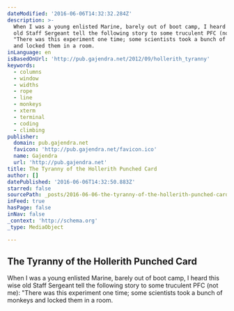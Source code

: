 ```yaml
---
dateModified: '2016-06-06T14:32:32.284Z'
description: >-
  When I was a young enlisted Marine, barely out of boot camp, I heard this wise
  old Staff Sergeant tell the following story to some truculent PFC (not me):
  "There was this experiment one time; some scientists took a bunch of monkeys
  and locked them in a room.
inLanguage: en
isBasedOnUrl: 'http://pub.gajendra.net/2012/09/hollerith_tyranny'
keywords:
  - columns
  - window
  - widths
  - rope
  - line
  - monkeys
  - xterm
  - terminal
  - coding
  - climbing
publisher:
  domain: pub.gajendra.net
  favicon: 'http://pub.gajendra.net/favicon.ico'
  name: Gajendra
  url: 'http://pub.gajendra.net'
title: The Tyranny of the Hollerith Punched Card
author: []
datePublished: '2016-06-06T14:32:50.883Z'
starred: false
sourcePath: _posts/2016-06-06-the-tyranny-of-the-hollerith-punched-card.md
inFeed: true
hasPage: false
inNav: false
_context: 'http://schema.org'
_type: MediaObject

---
```

<article style=""><h1>The Tyranny of the Hollerith Punched Card</h1><p>When I was a young enlisted Marine, barely out of boot camp, I heard this wise old Staff Sergeant tell the following story to some truculent PFC (not me): "There was this experiment one time; some scientists took a bunch of monkeys and locked them in a room.</p></article>
